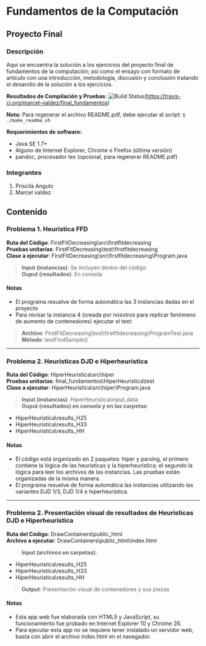 # Fundamentos de la Computación
## Proyecto Final
### Descripción
Aquí se encuentra la solución a los ejercicios del proyecto final de fundamentos 
de la computación; así como el ensayo con formato de artículo con una 
introducción, metodología, discusión y conclusión tratando el desarollo de la 
solución a los ejercicios.

**Resultados de Compilación y Pruebas**: ![Build Status](https://travis-ci.org/marcel-valdez/final_fundamentos.png?branch=master)(https://travis-ci.org/marcel-valdez/final_fundamentos)  

**Nota:** Para regenerar el archivo README.pdf, debe ejecutar el script: `$ ./make_readme.sh`  

**Requerimientos de software:**

- Java SE 1.7+
- Alguno de Internet Explorer, Chrome o Firefox (última versión)
- pandoc, procesador tex (opcional, para regenerar README.pdf)

### Integrantes

1. Priscila Angulo
2. Marcel valdez

## Contenido

### Problema 1. Heurística FFD

**Ruta del Código**: FirstFitDecreasing\\src\\firstfitdecreasing  
**Pruebas unitarias**: FirstFitDecreasing\\test\\firstfitdecreasing  
**Clase a ejecutar**: FirstFitDecreasing\\src\\firstfitdecreasing\\Program.java  

> **Input (instancias)**: Se incluyen dentro del código  
> **Ouput (resultados)**: En consola

#### Notas
- El programa resuelve de forma automática las 3 instancias dadas en el proyecto
- Para revisar la instancia 4 (creada por nosotros para replicar fenómeno de aumento de contenedores) ejecutar el test:

> **Archivo**: FirstFitDecreasing\\test\\firstfitdecreasing\\ProgramTest.java  
> **Método**: testFindSample()

______________________________________________________________

### Problema 2. Heurísticas DJD e Hiperheurística

**Ruta del Código**: HiperHeuristica\\src\\hiper  
**Pruebas unitarias**: final_fundamentos\\HiperHeuristica\\test  
**Clase a ejecutar**: HiperHeuristica\\src\\hiper\\Program.java

> **Input (instancias)**: HiperHeuristica\\input_data  
> **Ouput (resultados) en consola y en las carpetas**:  
  - HiperHeuristica\\results_H25  
  - HiperHeuristica\\results_H33  
  - HiperHeuristica\\results_HH  

#### Notas
- El código está organizado en 2 paquetes: hiper y parsing, el primero contiene la lógica de las heurísticas y la hiperheurística; el segundo la lógica para leer los archivos de las instancias. Las pruebas están organizadas de la misma manera.
- El programa resuelve de forma automática las instancias utilizando las variantes DJD 1/3, DJD 1/4 e hiperheurística.

______________________________________________________________

### Problema 2. Presentación visual de resultados de Heurísticas DJD e Hiperheurística

**Ruta del Código**: DrawContainers\\public_html  
**Archivo a ejecutar**: DrawContainers\\public_html\\index.html

> **Input (archivos en carpetas)**:  
  - HiperHeuristica\\results_H25  
  - HiperHeuristica\\results_H33  
  - HiperHeuristica\\results_HH  

> **Output**: Presentación visual de contenedores y sus piezas


#### Notas
- Esta app web fue elaborada con HTML5 y JavaScript, su funcionamiento fue probado en Internet Explorer 10 y Chrome 26.
- Para ejecutar esta app no se requiere tener instalado un servidor web, basta con abrir el archivo index.html en el navegador.
